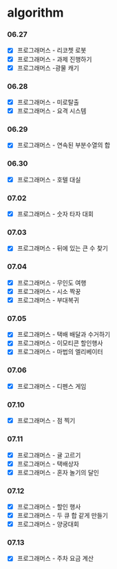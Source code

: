 # algorithm

### 06.27
- [X] 프로그래머스 - 리코쳇 로봇
- [X] 프로그래머스 - 과제 진행하기
- [X] 프로그래머스 -광물 캐기

### 06.28
- [X] 프로그래머스 - 미로탈출
- [X] 프로그래머스 - 요격 시스템  

### 06.29
- [X] 프로그래머스 - 연속된 부분수열의 합

### 06.30
- [X] 프로그래머스 - 호텔 대실

### 07.02
- [X] 프로그래머스 - 숫자 타자 대회  

### 07.03
- [X] 프로그래머스 - 뒤에 있는 큰 수 찾기

### 07.04
- [X] 프로그래머스 - 무인도 여행
- [X] 프로그래머스 - 시소 짝꿍
- [X] 프로그래머스 - 부대복귀

### 07.05
- [X] 프로그래머스 - 택배 배달과 수거하기
- [X] 프로그래머스 - 이모티콘 할인행사
- [X] 프로그래머스 - 마법의 엘리베이터

### 07.06
- [X] 프로그래머스 - 디펜스 게임

### 07.10
- [X] 프로그래머스 - 점 찍기

### 07.11
- [X] 프로그래머스 - 귤 고르기
- [X] 프로그래머스 - 택배상자
- [X] 프로그래머스 - 혼자 놀기의 달인

### 07.12
- [X] 프로그래머스 - 할인 행사
- [X] 프로그래머스 - 두 큐 합 같게 만들기
- [X] 프로그래머스 - 양궁대회

### 07.13
- [X] 프로그래머스 - 주차 요금 계산